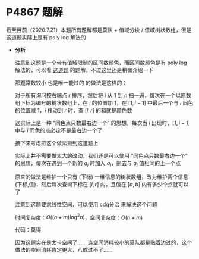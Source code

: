 # P4867 题解

截至目前（2020.7.21）本题所有题解都是莫队 + 值域分块 / 值域树状数组，但是这道题实际上是有 poly log 解法的

- **分析**

  注意到这题是一个带有值域限制的区间数颜色，而区间数颜色是有 poly log 解法的，可以看 [这道题](https://www.luogu.com.cn/problem/P1972) 的题解，不过这里还是稍微介绍一下
  
  那题常数较小 ~~也是唯一能过的~~ 的做法是这样的：
  
  对于所有询问按右端点 $r$ 排序，然后将 $i$ 从 $1$ 到 $n$ 扫一遍，每次在一个以原数组下标为编号的树状数组上，在 $i$ 的位置加 $1$，在 $[1,i - 1]$ 中最后一个与 $i$ 同色的位置减 $1$，$i$ 移动到 $r$ 时，查 $[l,r]$ 的和就是颜色数
  
  这实际上是一种 “同色点只数最右边一个” 的思想，每次当 $i$ 出现时，$[1,i - 1]$ 中与 $i$ 同色的点必定不是最右边一个了
  
  接下来考虑把这个做法搬到这道题上
  
  实际上并不需要做太大的改动，我们还是可以使用 “同色点只数最右边一个” 的思想，每次在遇到一个新的 $a_i$ 时加入 $a_i$，删去与 $a_i$ 值相同的上一个点
  
  原来的做法是维护一个只有 (下标) 一维信息的树状数组，改为维护两个信息 (下标,值)，然后每次查询下标在 $[l,r]$ 内，且值在 $[a,b]$ 内有多少个点就可以了
  
  注意到这题要求线性空间，可以使用 cdq分治 来解决这个问题
  
  时间复杂度：$O((n + m) \log ^ 2 n)$，空间复杂度：$O(n + m)$
  
  代码：莫得
  
  因为这题实在是太卡空间了…… 连空间消耗较小的莫队都是贴着边过的，这个做法的空间消耗肯定更大，八成过不了……